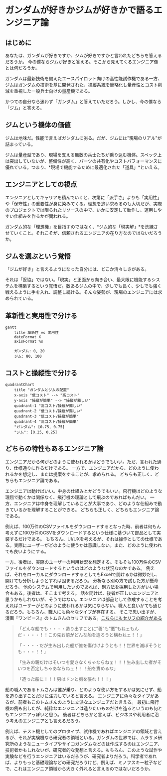 # ガンダムが好きかジムが好きかで語るエンジニア論

## はじめに

あなたは、ガンダムが好きですか、ジムが好きですかと言われたどちらを答えるだろうか。
今の僕ならジムが好きと答える。そこから見えてくるエンジニア像とは何だろうか。

ガンダムは最新技術を備えたエースパイロット向けの高性能試作機である一方、ジムはガンダムの技術を基に開発された、操縦系統を簡略化し量産性とコスト削減を重視した一般兵士向けの量産機である。

かつての自分なら迷わず「ガンダム」と答えていただろう。しかし、今の僕なら「ジム」と答える。

## ジムという機体の価値

ジムは地味だ。性能で言えばガンダムに劣る。だが、ジムには"現場のリアル"が詰まっている。

ジムは量産型であり、現場を支える無数の兵士たちが乗り込む機体。スペック上は突出していないが、整備性が高く、パーツの共有化やコストパフォーマンスに優れている。つまり、*現場で機能するために最適化された「道具」*といえる。

## エンジニアとしての視点

エンジニアとしてキャリアを積んでいくと、次第に「派手さ」よりも「実用性」や「保守性」の重要性が身に染みてくる。理想を追い求めるのも大切だが、実際のプロジェクトでは限られたリソースの中で、いかに安定して動作し、運用しやすい仕組みを作るかが問われる。

ガンダム的な「理想機」を目指すのではなく、*ジム的な「現実解」*を洗練させていくこと。それこそが、信頼されるエンジニアの在り方なのではないだろうか。

## ジムを選ぶという覚悟

「ジムが好き」と言えるようになった自分には、どこか清々しさがある。

それは「妥協」ではない。「現実」と正面から向き合い、最大限に機能するシステムを構築するという覚悟だ。数あるジムの中で、少しでも長く、少しでも強く戦えるように手を入れ、調整し続ける。そんな姿勢が、現場のエンジニアには求められている。

## 革新性と実用性で分ける

```mermaid
gantt
    title 革新性 vs 実用性
    dateFormat X
    axisFormat %s

    ガンダム: 0, 20
    ジム: 80, 100
```

## コストと操縦性で分ける

```mermaid
quadrantChart
    title "ガンダムとジムの配置"
    x-axis "低コスト" --> "高コスト"
    y-axis "操縦が簡単" --> "操縦が難しい"
    quadrant-1 "高コスト/操縦が難しい"
    quadrant-2 "低コスト/操縦が難しい"
    quadrant-3 "低コスト/操縦が簡単"
    quadrant-4 "高コスト/操縦が簡単"
    "ガンダム": [0.75, 0.75]
    "ジム": [0.25, 0.25]
```

## どちらの特性もあるエンジニア論

エンジニアだから何がどのように使われるかはどうでもいい。ただ、言われた通り、仕様通りに作るだけである。
一方で、エンジニアだから、どのように使われるかを想定し、または提案をすることが、求められる。
どちらも正しく、どちらもエンジニア論である。

エンジニアは動けばいい。中身の仕組みとかどうでもいい。飛行機はどのような理屈で動くかは関係なく、飛行機の理論として飛ぶのであればもんだい。
一方、エンジニアは中身を理解していることが大事であり、どのような仕組みで動きているかを理解することができる。
どちらも正しく、どちらもエンジニア論である。

例えば、100万件のCSVファイルをダウンロードするとなった時、前者は何もん考えずに100万件のCSVをダウンロードするという仕様に基づいて部品として実装するだけである。
もちろん、UI/UXを考えるが、それは操作としての仕様である。実際にユーザーがどのように使うかは意識しない。また、どのように使われても良いようにする。

一方、後者は、実際のユーザーの利用状況を想定する。そもそも100万件のCSVファイルをダウンロードするというのはどのような状況なのかである。
例えば、それをローカルにダウンロードするとしてもExcelで開けるかは微妙だし、開けても分析しようとすれば固まるだろう。
分析なら別の方で試した方が懸命だろう。
他のシステムで利用したいのであれば、別方法を採用した方がいい場合もある。後者は、そこまで考える。
話を聞けば、後者が正しいエンジニアと思うかもしれないが、そうではない。エンジニアは部品として作成することを考えればユーザーがどのように使われるかは気にならない。職人と良いかても通じるだろう。もちろん、職人にも色々なタイプが存在する。
そこで思い出すが、漫画『ワンピース』のトムさんのセリフである。[こちらにもセリフの紹介がある](https://note.com/noahjd/n/nacc33859f216?sub_rt=share_pw)

> 「どんな船でも・・・・造り出すことに”善”も”悪”もねェもんだ・・・・！！この先お前がどんな船を造ろうと構わねェ！！」
>
> 「・・・・だが生み出した船が誰を傷付けようとも！！世界を滅ぼそうとも・・・！！」
>
> 「生みの親だけはそいつを愛さなくちゃならねェ！！！生み出した者がそいつを否定しちゃあならねェ！！！船を責めるな」
>
> 「造った船に！！！男はドンと胸を張れ！！！」

船の職人であるトムさんは誰が乗り、どのような使い方をするかは気にせず、船を造り出すことだけに注力していると言える。
エンジニアに色々なタイプがあるが、前者もこのトムさんのように立派なエンジニアだと言える。
最初に飛行機の例も出したが、純粋なエンジニアは造りたいものだけを造るというのも何ともエンジニアっぽいと思う。
後者はどちらかと言えば、ビジネスや利用者に沿う考えのエンジニアとも言えるだろう。

例えば、テスト機としてのプロタイプ、試作機であればエンジニアの領域と言えるが、それが実験機なら研究者の領域といる。ガンダムの世界では、ムラサメ研究所のようなニュータイプやサイコガンダムなどのは作成するのはエンジニア、技術者かもしれないが、研究者的な発想と言える。もちろん、このような試作や実験などを行うエンジニアはいるだろうが、研究者よりだろう。科学者であれば、よりもっと基礎理論などの研究だろうけど、例えば、ミノフスキー粒子などで、これはエンジニア領域から大きく外れると言えるのではないだろうか。
